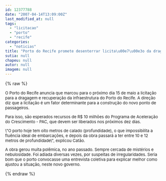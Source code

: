 ```yaml
---
id: 12377788
date: "2007-04-14T13:09:00Z"
last_modified_at: null
tags:
  - "licitacao"
  - "porto"
  - "recife"
categories:
  - "noticias"
title: "Porto do Recife promete desenterrar licita\u00e7\u00e3o da dragagem agora em maio"
sutia: null
chapeu: null
autor: null
imagem: null
---
```

{% raw %}
<p><FONT size=2></p>
<p><P>O Porto do Recife anuncia que marcou para o próximo dia 15 de maio a licitação para a dragagem e recuperação da infraestrutura do Porto do Recife. A direção diz que a licitação é um fator determinante para a construção do novo ponto de passageiros.</P></p>
<p><P>Para isso, são esperados recursos de R$ 10 milhões do Programa de Aceleração do Crescimento - PAC, que devem ser liberados nos próximos dez dias. </P></p>
<p><P>\"O porto hoje tem oito metros de calado (profundidade), o que impossibilita a fluência ideal de embarcações, e depois da obra passará a ter entre 10 e 12 metros de profundidade\", explicou Catão.</P></p>
<p><P>A obra gerou muita polêmica, no ano passado. Sempre cercada de mistérios e nebulosidade. Foi adiada diversas vezes, por suspeitas de irregularidades. Seria bom que o porto convocasse uma entrevista coletiva para explicar melhor como ajustou a situação, neste novo governo.</P></FONT> </p>
{% endraw %}